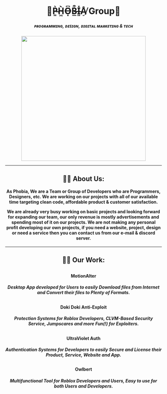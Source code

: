 <div id="header" align="center">
  <h1>💜P̴͈͛H̴͖̀O̶͓͆B̶̲͒I̴͈̽Å̸̠  Group💜</h1>
  <h5>ᴘʀᴏɢʀᴀᴍᴍɪɴɢ, ᴅᴇꜱɪɢɴ, ᴅɪɢɪᴛᴀʟ ᴍᴀʀᴋᴇᴛɪɴɢ & ᴛᴇᴄʜ</h5>
  <img src="https://i.imgur.com/WoufxQbl.jpg" width="400" height="400"/>
</div>
  
<div id="visits" align="center">
  <img src="https://komarev.com/ghpvc/?username=PhobiaOrganization&style=flat-square&color=blueviolet" alt=""/>
</div>

---

<div id="bio" align="center">
  
## :woman_in_tuxedo: About Us:
  
<h4>
As Phobia, We are a Team or Group of Developers who are Programmers, Designers, etc. We are working on our projects with all of our available time targeting clean code, affordable product & customer satisfaction.

We are already very busy working on basic projects and looking forward for expanding our team, our only revenue is mostly advertisements and spending most of it on our projects. We are not making any personal profit developing our own projects, if you need a website, project, design or need a service then you can contact us from our e-mail & discord server.
</h4>
  
</div>

---

<div id="aboutme" align="center">
  
## :woman_technologist: Our Work:
  
##  <h4>MotionAlter</h4>
  <h5>Desktop App developed for Users to easily Download files from Internet and Convert their files to Plenty of Formats.</h5>

##  <h4>Doki Doki Anti-Exploit</h4>
  <h5>Protection Systems for Roblox Developers, CLVM-Based Security Service, Jumpscares and more Fun(!) for Exploiters.</h5>

##  <h4>UltraViolet Auth</h4>
  <h5>Authentication Systems for Developers to easily Secure and License their Product, Service, Website and App.</h5>
  
 ##  <h4>Owlbert</h4>
  <h5>Multifunctional Tool for Roblox Developers and Users, Easy to use for both Users and Developers.</h5>
  
</div>

